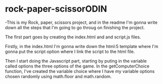 # rock-paper-scissorODIN
-This is my Rock, paper, scissors project, and in the readme I'm gonna write down all the steps that I'm going to go throug on finishing the project.

The first part goes by creating the index.html and and script.js files.

Firstly, in the index.html I'm gonna write down the html:5 template where I'm gonna put the script option where I link the script to the html file.

Then I start doing the Javascript part, starting by puting in the variable called options the three options of the game.
In the getComputerChoice function, I've created the variable choice where I have my variable options chosen randomly using math.floor and math.random.
